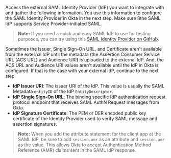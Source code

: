 Access the external SAML Identity Provider (IdP) you want to integrate with and gather the following information. You use this information to configure the SAML Identity Provider in Okta in the next step. Make sure ßthe SAML IdP supports Service Provider-initiated SAML.

> **Note:** If you need a quick and easy SAML IdP to use for testing purposes, you can try using this [SAML Identity Provider on GitHub](https://github.com/mcguinness/saml-idp).

Sometimes the Issuer, Single Sign-On URL, and Certificate aren't available from the external IdP until the metadata (the Assertion Consumer Service URL (ACS URL) and Audience URI) is uploaded to the external IdP. And, the ACS URL and Audience URI values aren't available until the IdP in Okta is configured. If that is the case with your external IdP, continue to the next step.

* **IdP Issuer URI**: The issuer URI of the IdP. This value is usually the SAML Metadata `entityID` of the IdP `EntityDescriptor`.
* **IdP Single Sign-On URL**: The binding specific IdP authentication request protocol endpoint that receives SAML AuthN Request messages from Okta.
* **IdP Signature Certificate**: The PEM or DER encoded public key certificate of the Identity Provider used to verify SAML message and assertion signatures.

> **Note:** When you add the attribute statement for the client app at the SAML IdP, be sure to add `session.amr` as an attribute and `session.amr` as the value. This allows Okta to accept Authentication Method Reference (AMR) claims sent in the SAML IdP response. <ApiLifecycle access="ea" />
